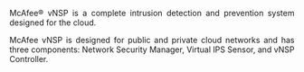 
<p style="text-align: justify;">McAfee® vNSP is a complete intrusion detection and prevention system designed for the cloud.</p>
<p style="text-align: justify;">McAfee vNSP is designed for public and private cloud networks and has three components: Network Security Manager, Virtual IPS Sensor, and vNSP Controller. </p>